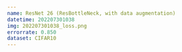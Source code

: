 ```yaml
---
name: ResNet 26 (ResBottleNeck, with data augmentation)
datetime: 202207301038
img: 202207301038_loss.png
errorrate: 0.850
dataset: CIFAR10
---
```

